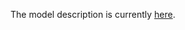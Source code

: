 The model description is currently [here](https://github.com/BUNPC/VAN_modeling/blob/master/Model_Description/Short%20Introduction%20to%20VAN.pdf).

